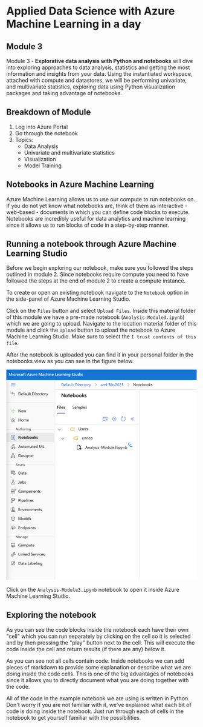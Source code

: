 # Applied Data Science with Azure Machine Learning in a day


## Module 3

Module 3 - **Explorative data analysis with Python and notebooks** will dive into exploring approaches to data analysis, statistics and getting the most information and insights from your data. Using the instantiated workspace, attached with compute and datastores, we will be performing univariate, and multivariate statistics, exploring data using Python visualization packages and taking advantage of notebooks.


## Breakdown of Module

1. Log into Azure Portal
2. Go through the notebook
4. Topics:
    * Data Analysis
    * Univariate and multivariate statistics
    * Visualization
    * Model Training

## Notebooks in Azure Machine Learning

Azure Machine Learning allows us to use our compute to run notebooks on.
If you do not yet know what notebooks are, think of them as interactive - web-based - documents in which you can define code blocks to execute. Notebooks are incredibly useful for data analytics and machine learning since it allows us to run blocks of code in a step-by-step manner.

## Running a notebook through Azure Machine Learning Studio
Before we begin exploring our notebook, make sure you followed the steps outlined in module 2. Since notebooks require compute you need to have followed the steps at the end of module 2 to create a compute instance.

To create or open an existing notebook navigate to the `Notebook` option in the side-panel of Azure Machine Learning Studio.

Click on the `Files` button and select `Upload Files`. Inside this material folder of this module we have a pre-made notebook (`Analysis-Module3.ipynb`) which we are going to upload. Navigate to the location material folder of this module and click the `Upload` button to upload the notebook to Azure Machine Learning Studio. Make sure to select the `I trust contents of this file`.

After the notebook is uploaded you can find it in your personal folder in the notebooks view as you can see in the figure below.

![Notebook file overview](../Resources/3_notebook_file_overview.png)

Click on the `Analysis-Module3.ipynb` notebook to open it inside Azure Machine Learning Studio.

## Exploring the notebook

As you can see the code blocks inside the notebook each have their own "cell" which you can run separately by clicking on the cell so it is selected and by then pressing the "play" button next to the cell. This will execute the code inside the cell and return results (if there are any) below it.

As you can see not all cells contain code. Inside notebooks we can add pieces of markdown to provide some explanation or describe what we are doing inside the code cells. This is one of the big advantages of notebooks since it allows you to directly document what you are doing together with the code.

All of the code in the example notebook we are using is written in Python. Don't worry if you are not familiar with it, we've explained what each bit of code is doing inside the notebook. Just run through each of cells in the notebook to get yourself familiar with the possibilities.

